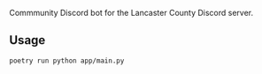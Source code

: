 Commmunity Discord bot for the Lancaster County Discord server.

## Usage

```poetry run python app/main.py```